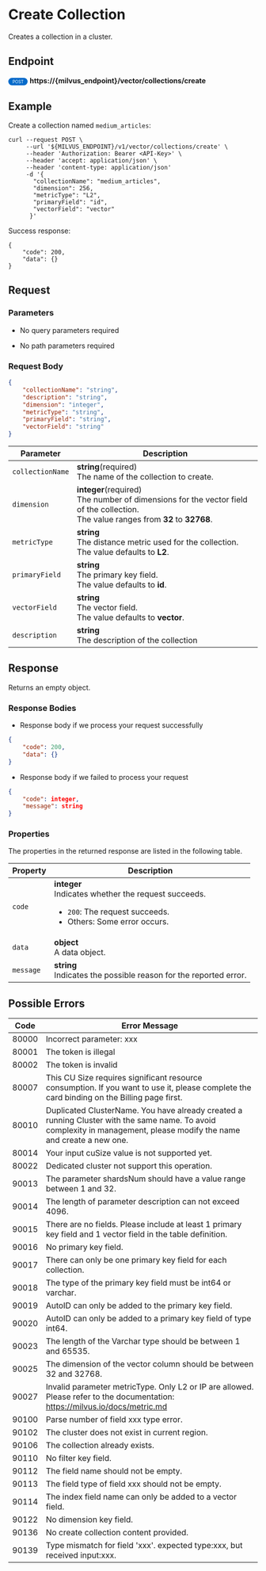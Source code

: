 # Create Collection

Creates a collection in a cluster.

## Endpoint

<div>
    <div style="display: inline-block; background: #026aca; font-size: 0.6em; border-radius: 10px; color: #ffffff; padding: 0.3em 1em;">
        <span>POST</span>
    </div>
    <span style="font-weight: bold;">  https://{milvus_endpoint}/vector/collections/create</span>
</div>

## Example


Create a collection named `medium_articles`:

```shell
curl --request POST \
     --url '${MILVUS_ENDPOINT}/v1/vector/collections/create' \
     --header 'Authorization: Bearer <API-Key>' \
     --header 'accept: application/json' \
     --header 'content-type: application/json'
     -d '{
       "collectionName": "medium_articles",
       "dimension": 256,
       "metricType": "L2",
       "primaryField": "id",
       "vectorField": "vector"
      }'
```

Success response:

```shell
{
    "code": 200,
    "data": {}
}
```



## Request

### Parameters

- No query parameters required

- No path parameters required

### Request Body

```json
{
    "collectionName": "string",
    "description": "string",
    "dimension": "integer",
    "metricType": "string",
    "primaryField": "string",
    "vectorField": "string"
}
```

| Parameter        | Description                                                                               |
|------------------|-------------------------------------------------------------------------------------------|
| `collectionName`  | **string**(required)<br>The name of the collection to create.|
| `dimension`  | **integer**(required)<br>The number of dimensions for the vector field of the collection.<br>The value ranges from **32** to **32768**.|
| `metricType`  | **string**<br>The distance metric used for the collection.<br>The value defaults to **L2**.|
| `primaryField`  | **string**<br>The primary key field.<br>The value defaults to **id**.|
| `vectorField`  | **string**<br>The vector field.<br>The value defaults to **vector**.|
| `description`  | **string**<br>The description of the collection|

## Response

Returns an empty object.

### Response Bodies

- Response body if we process your request successfully

```json
{
    "code": 200,
    "data": {}
}
```

- Response body if we failed to process your request

```json
{
    "code": integer,
    "message": string
}
```

### Properties

The properties in the returned response are listed in the following table.

| Property | Description                                                                                                                                 |
|----------|---------------------------------------------------------------------------------------------------------------------------------------------|
| `code`   | **integer**<br>Indicates whether the request succeeds.<br><ul><li>`200`: The request succeeds.</li><li>Others: Some error occurs.</li></ul> |
| `data`    | **object**<br>A data object. |
| `message`  | **string**<br>Indicates the possible reason for the reported error. |

## Possible Errors

| Code | Error Message |
| ---- | ------------- |
| 80000 | Incorrect parameter: xxx |
| 80001 | The token is illegal |
| 80002 | The token is invalid |
| 80007 |  This CU Size requires significant resource consumption. If you want to use it, please complete the card binding on the Billing page first. |
| 80010 | Duplicated ClusterName. You have already created a running Cluster with the same name. To avoid complexity in management, please modify the name and create a new one. |
| 80014 | Your input cuSize value is not supported yet. |
| 80022 | Dedicated cluster not support this operation. |
| 90013 | The parameter shardsNum should have a value range between 1 and 32. |
| 90014 | The length of parameter description can not exceed 4096. |
| 90015 | There are no fields. Please include at least 1 primary key field and 1 vector field in the table definition. |
| 90016 | No primary key field. |
| 90017 | There can only be one primary key field for each collection. |
| 90018 | The type of the primary key field must be int64 or varchar. |
| 90019 | AutoID can only be added to the primary key field. |
| 90020 | AutoID can only be added to a primary key field of type int64. |
| 90023 | The length of the Varchar type should be between 1 and 65535. |
| 90025 | The dimension of the vector column should be between 32 and 32768. |
| 90027 | Invalid parameter metricType. Only L2 or IP are allowed. Please refer to the documentation: https://milvus.io/docs/metric.md |
| 90100 | Parse number of field xxx type error. |
| 90102 | The cluster does not exist in current region. |
| 90106 | The collection already exists. |
| 90110 | No filter key field. |
| 90112 | The field name should not be empty. |
| 90113 | The field type of field xxx should not be empty. |
| 90114 | The index field name can only be added to a vector field. |
| 90122 | No dimension key field. |
| 90136 | No create collection content provided. |
| 90139 | Type mismatch for field 'xxx'. expected type:xxx, but received input:xxx. |
